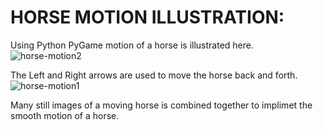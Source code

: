 # HORSE MOTION ILLUSTRATION:

Using Python PyGame motion of a horse is illustrated here.
![horse-motion2](https://user-images.githubusercontent.com/58632626/151353970-5c4378a3-4a94-4530-bb4e-3547cdb1e0dd.png)

The Left and Right arrows are used to move the horse back and forth.
![horse-motion1](https://user-images.githubusercontent.com/58632626/151354099-db6dd4b1-e321-4fcd-af0b-58fd660704fd.png)

Many still images of a moving horse is combined together to implimet the smooth motion of a horse.  
